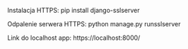 Instalacja HTTPS:
pip install django-sslserver

Odpalenie serwera HTTPS:
python manage.py runsslserver

Link do localhost app: 
https://localhost:8000/